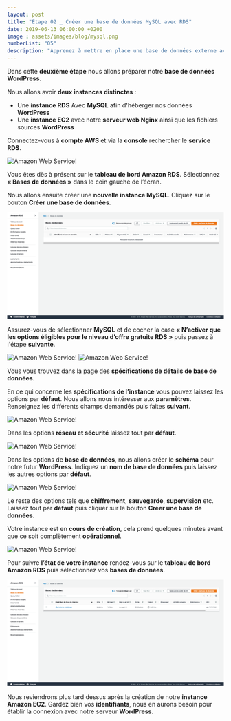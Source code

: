 ```yaml
---
layout: post
title: "Étape 02 _ Créer une base de données MySQL avec RDS"
date: 2019-06-13 06:00:00 +0200
image : assets/images/blog/mysql.png
numberList: "05"
description: "Apprenez à mettre en place une base de données externe avec Amazon RDS"
---
```


Dans cette **deuxième étape** nous allons préparer notre **base de données WordPress**. 

Nous allons avoir **deux instances distinctes** :

- Une **instance RDS** Avec **MySQL** afin d'héberger nos données **WordPress**
- Une **instance EC2** avec notre **serveur web Nginx** ainsi que les fichiers sources **WordPress**

Connectez-vous à **compte AWS** et via la **console** rechercher le **service RDS**.

![Amazon Web Service!](/assets/images/blog/blog-aws-rds-search-rds.png)

Vous êtes dès à présent sur le **tableau de bord Amazon RDS**. Sélectionnez **« Bases de données »** dans le coin gauche de l’écran.

Nous allons ensuite créer une **nouvelle instance MySQL**. Cliquez sur le bouton **Créer une base de données**. 

![Amazon Web Service!](/assets/images/blog/blog-aws-rds-tableau-de-bord-rds.png)

Assurez-vous de sélectionner **MySQL** et de cocher la case **« N’activer que les options éligibles pour le niveau d’offre gratuite RDS »** puis passez à l'étape **suivante**.

![Amazon Web Service!](/assets/images/blog/blog-aws-rds-select-mysql.png)
![Amazon Web Service!](/assets/images/blog/blog-aws-rds-select-mysql-opt.png)

Vous vous trouvez dans la page des **spécifications de détails de base de données**.

En ce qui concerne les **spécifications de l’instance** vous pouvez laissez les options par **défaut**. Nous allons nous intéresser aux **paramètres**. Renseignez les différents champs demandés puis faites **suivant**.

![Amazon Web Service!](/assets/images/blog/blog-aws-rds-params.png)

Dans les options **réseau et sécurité** laissez tout par **défaut**.

![Amazon Web Service!](/assets/images/blog/blog-aws-rds-reseau-securite.png)

Dans les options de **base de données**, nous allons créer le **schéma** pour notre futur **WordPress**. Indiquez un **nom de base de données** puis laissez les autres options par **défaut**.

![Amazon Web Service!](/assets/images/blog/blog-aws-rds-name-db.png)

Le reste des options tels que **chiffrement**, **sauvegarde**, **supervision** etc. Laissez tout par **défaut** puis cliquer sur le bouton **Créer une base de données**.

Votre instance est en **cours de création**, cela prend quelques minutes avant que ce soit complètement **opérationnel**.

![Amazon Web Service!](/assets/images/blog/blog-aws-rds-create.png)

Pour suivre **l’état de votre instance** rendez-vous sur le **tableau de bord Amazon RDS** puis sélectionnez vos **bases de données**.

![Amazon Web Service!](/assets/images/blog/blog-aws-rds-tableau-de-bord-rds-run.png)

Nous reviendrons plus tard dessus après la création de notre **instance Amazon EC2**. Gardez bien vos **identifiants**, nous en aurons besoin pour établir la connexion avec notre serveur **WordPress**.